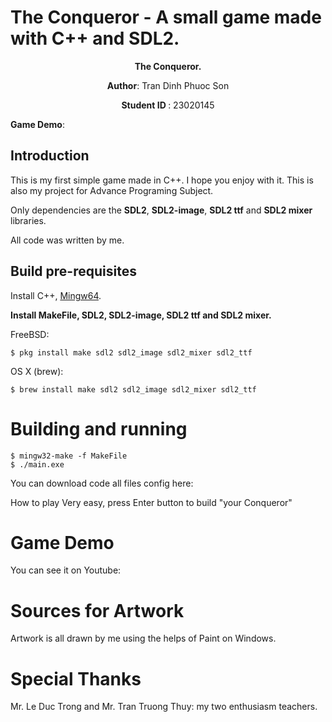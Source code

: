 # The Conqueror - A small game made with C++ and SDL2.
<p align="center">
    <strong> The Conqueror. </strong>
</p>
<p align="center">
 <strong>Author</strong>: Tran Dinh Phuoc Son
</p>
<p align="center">
 <strong> Student ID </strong>: 23020145
</p>

**Game Demo**: 
## Introduction
This is my first simple game made in C++. I hope you enjoy with it. 
This is also my project for Advance Programing Subject.  

Only dependencies are the **SDL2**, **SDL2-image**, **SDL2 ttf** and **SDL2 mixer** libraries.

All code was written by me.

## Build pre-requisites

Install C++, [Mingw64](https://sourceforge.net/projects/mingw-w64/files/Toolchains%20targetting%20Win64/Personal%20Builds/mingw-builds/8.1.0/threads-win32/seh/x86_64-8.1.0-release-win32-seh-rt_v6-rev0.7z/download).

**Install MakeFile, SDL2, SDL2-image, SDL2 ttf and SDL2 mixer.**

FreeBSD:

    $ pkg install make sdl2 sdl2_image sdl2_mixer sdl2_ttf

OS X (brew):

    $ brew install make sdl2 sdl2_image sdl2_mixer sdl2_ttf 


# Building and running

    $ mingw32-make -f MakeFile
    $ ./main.exe

You can download code all files config here: 

How to play
Very easy, press Enter button to build "your Conqueror"

# Game Demo
You can see it on Youtube: 

# Sources for Artwork
Artwork is all drawn by me using the helps of Paint on Windows.

# Special Thanks
Mr. Le Duc Trong and Mr. Tran Truong Thuy: my two enthusiasm teachers.

